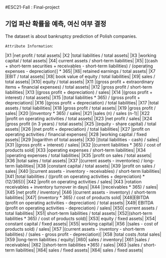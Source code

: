 #ESC21-Fall : Final-project
## 기업 파산 확률을 예측, 여신 여부 결정

The dataset is about bankruptcy prediction of Polish companies.

`Attribute Information`:

|X1 |net profit / total assets|
|X2 |total liabilities / total assets|
|X3 |working capital / total assets|
|X4| current assets / short-term liabilities|
|X5| [(cash + short-term securities + receivables - short-term liabilities) / (operating expenses - depreciation)] * 365|
|X6| retained earnings / total assets|
|X7 |EBIT / total assets|
|X8| book value of equity / total liabilities|
|X9| sales / total assets|
|X10| equity / total assets|
|X11 |(gross profit + extraordinary items + financial expenses) / total assets|
|X12 |gross profit / short-term liabilities|
|X13 |(gross profit + depreciation) / sales|
|X14 |(gross profit + interest) / total assets|
|X15 |(total liabilities * 365) / (gross profit + depreciation)|
|X16 |(gross profit + depreciation) / total liabilities|
|X17 |total assets / total liabilities|
|X18 |gross profit / total assets|
|X19 |gross profit / sales|
|X20 |(inventory * 365) / sales|
|X21 |sales (n) / sales (n-1)|
|X22 |profit on operating activities / total assets|
|X23 |net profit / sales|
|X24 |gross profit (in 3 years) / total assets|
|X25 |(equity - share capital) / total assets|
|X26 |(net profit + depreciation) / total liabilities|
|X27 |profit on operating activities / financial expenses|
|X28 |working capital / fixed assets|
|X29 |logarithm of total assets|
|X30 |(total liabilities - cash) / sales|
|X31 |(gross profit + interest) / sales|
|X32 |(current liabilities * 365) / cost of products sold|
|X33 |operating expenses / short-term liabilities|
|X34 |operating expenses / total liabilities|
|X35 |profit on sales / total assets|
|X36 |total sales / total assets|
|X37 |(current assets - inventories) / long-term liabilities|
|X38 |constant capital / total assets|
|X39 |profit on sales / sales|
|X40 |(current assets - inventory - receivables) / short-term liabilities|
|X41 |total liabilities / ((profit on operating activities + depreciation) * (12/365))|
|X42 |profit on operating activities / sales|
|X43 |rotation receivables + inventory turnover in days|
|X44 |(receivables * 365) / sales|
|X45 |net profit / inventory|
|X46 |(current assets - inventory) / short-term liabilities|
|X47| (inventory * 365) / cost of products sold|
|X48|EBITDA (profit on operating activities - depreciation) / total assets|
|X49| EBITDA (profit on operating activities - depreciation) / sales|
|X50| current assets / total liabilities|
|X51| short-term liabilities / total assets|
|X52|(short-term liabilities * 365) / cost of products sold)|
|X53| equity / fixed assets|
|X54| constant capital / fixed assets|
|X55| working capital|
|X56 |(sales - cost of products sold) / sales|
|X57 |(current assets - inventory - short-term liabilities) / (sales - gross profit - depreciation)|
|X58 |total costs /total sales|
|X59 |long-term liabilities / equity|
|X60| sales / inventory|
|X61 |sales / receivables|
|X62 |(short-term liabilities *365) / sales|
|X63 |sales / short-term liabilities|
|X64| sales / fixed assets|
|X64| sales / fixed assets|
